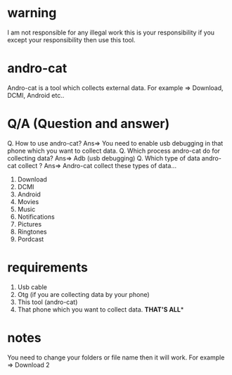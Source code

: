 # warning 
I am not responsible for any illegal work this is your responsibility if you except your responsibility then use this tool.
# andro-cat
Andro-cat is a tool which collects external data. For example => Download, DCMI, Android etc..
# Q/A (Question and answer)
Q. How to use andro-cat?
Ans=> You need to enable usb debugging in that phone which you want to collect data.
Q. Which process andro-cat do for collecting data?
Ans=> Adb (usb debugging)
Q. Which type of data andro-cat collect ?
Ans=> Andro-cat collect these types of data...
1. Download 
2. DCMI
3. Android 
4. Movies 
5. Music 
6. Notifications 
7. Pictures
8. Ringtones 
9. Pordcast
# requirements 
1. Usb cable
2. Otg (if you are collecting data by your phone)
3. This tool (andro-cat)
4. That phone which you want to collect data.
******THAT'S ALL*******
# notes
You need to change your folders or file name then it will work. For example => Download 2
